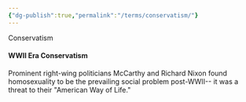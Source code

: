```yaml
---
{"dg-publish":true,"permalink":"/terms/conservatism/"}
---
```


Conservatism

#### WWII Era Conservatism

Prominent right-wing politicians McCarthy and Richard Nixon found homosexuality to be the prevailing social problem post-WWII-- it was a threat to their "American Way of Life."